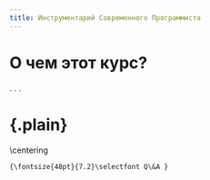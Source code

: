```yaml
---
title: Инструментарий Современного Программиста
---
```


# О чем этот курс?

. . . 

# {.plain}

\centering
```{=latex}
{\fontsize{48pt}{7.2}\selectfont Q\&A }
```

